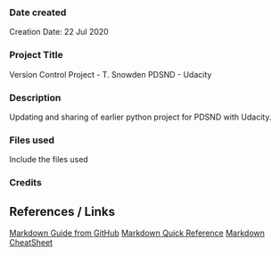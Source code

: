 ### Date created
Creation Date: 22 Jul 2020

### Project Title
Version Control Project - T. Snowden PDSND - Udacity

### Description
Updating and sharing of earlier python project for PDSND with Udacity.

### Files used
Include the files used

### Credits
References / Links
-------------------
[Markdown Guide from GitHub](https://guides.github.com/features/mastering-markdown/)
[Markdown Quick Reference](https://en.support.wordpress.com/markdown-quick-reference/)
[Markdown CheatSheet](https://guides.github.com/pdfs/markdown-cheatsheet-online.pdf)
